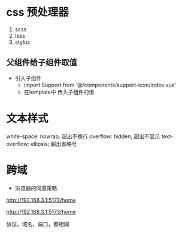 # css 预处理器
1. scss
2. less
3. stylus 

## 父组件给子组件取值
- 引入子组件
    - import Support from '@/components/support-icon/index.vue'
    - 在template中 传入子组件的值  <Support :type="0" :size="1"/>

# 文本样式
 white-space: nowrap; 超出不换行
 overflow: hidden;  超出不显示
 text-overflow: ellipsis;   超出省略号
# 跨域
- 浏览器的同源策略

http://192.168.3.1:5173/home

http://192.168.3.1:5173/home

协议，域名，端口，都相同
